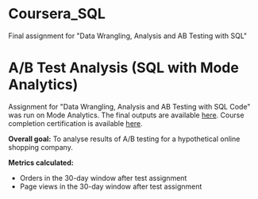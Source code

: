 # Coursera_SQL
Final assignment for "Data Wrangling, Analysis and AB Testing with SQL"

# A/B Test Analysis (SQL with Mode Analytics)

Assignment for "Data Wrangling, Analysis and AB Testing with SQL Code" was run on Mode Analytics. The final outputs are available [here](LINK_TO_MODE_ANALYTICS_OUTPUT). Course completion certification is available [here](LINK_TO_COURSE_CERTIFICATION).

**Overall goal:** To analyse results of A/B testing for a hypothetical online shopping company.

**Metrics calculated:**

* Orders in the 30-day window after test assignment
* Page views in the 30-day window after test assignment
